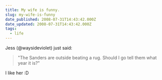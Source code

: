 ```yaml
---
title: My wife is funny.
slug: my-wife-is-funny
date_published: 2008-07-31T14:43:42.000Z
date_updated: 2008-07-31T14:43:42.000Z
tags:
  - life
---
```


Jess (@waysideviolet) just said:
> "The Sanders are outside beating a rug. Should I go tell them what year it is?"

I like her :D
